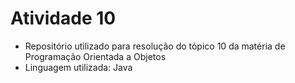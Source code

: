 # Atividade 10
* Repositório utilizado para resolução do tópico 10 da matéria de Programação Orientada a Objetos
* Linguagem utilizada: Java
